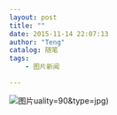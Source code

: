 ```yaml
---
layout: post
title: ""
date: 2015-11-14 22:07:13
author: "Teng"
catalog: 随笔
tags: 
    - 图片新闻

---
```

![图片](http://imglf2.nosdn.127.net/img/VVI5WjhGZUxKaDQ0ekpKK1BCSm5kdEVpU1c1NXZ0dExaMzdwRForNVB2QzI2cEZzNG5hWDdRPT0.jpg?imageView&thumbnail=164y164&enlarge=1&quality=90&type=jpg)uality=90&type=jpg)